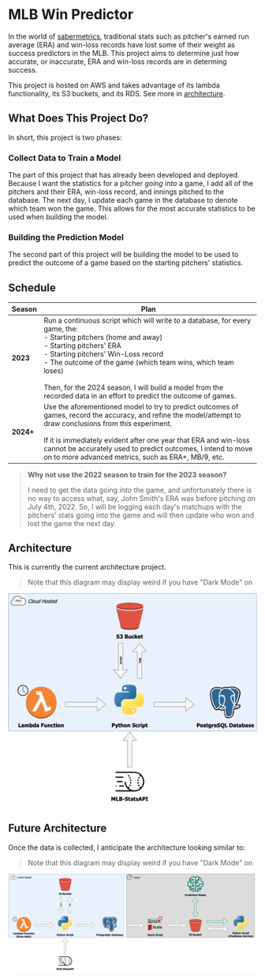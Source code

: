 # MLB Win Predictor

In the world of [sabermetrics](https://en.wikipedia.org/wiki/Sabermetrics), traditional stats such as pitcher's earned run average (ERA) and win-loss records have lost some of their weight as success predictors in the MLB. This project aims to determine just how accurate, or inaccurate, ERA and win-loss records are in determing success.

This project is hosted on AWS and takes advantage of its lambda functionality, its S3 buckets, and its RDS. See more in [architecture](#architecture).

## What Does This Project Do?

In short, this project is two phases:

### Collect Data to Train a Model

The part of this project that has already been developed and deployed. Because I want the statistics for a pitcher *going into* a game, I add all of the pitchers and their ERA, win-loss record, and innings pitched to the database. The next day, I update each game in the database to denote which team won the game. This allows for the most accurate statistics to be used when building the model.

### Building the Prediction Model

The second part of this project will be building the model to be used to predict the outcome of a game based on the starting pitchers' statistics. 

## Schedule

| **Season** | **Plan**                                                                                                                                                                                                                                                                                                                                                                                  |
| ---------- | ----------------------------------------------------------------------------------------------------------------------------------------------------------------------------------------------------------------------------------------------------------------------------------------------------------------------------------------------------------------------------------------- |
| **2023**   | Run a continuous script which will write to a database, for every game, the: <br> - Starting pitchers (home and away)<br> - Starting pitchers' ERA<br> - Starting pitchers' Win-Loss record<br> - The outcome of the game (which team wins, which team loses)<br><br>Then, for the 2024 season, I will build a model from the recorded data in an effort to predict the outcome of games. |
| **2024+**  | Use the aforementioned model to try to predict outcomes of games, record the accuracy, and refine the model/attempt to draw conclusions from this experiment.<br><br> If it is immediately evident after one year that ERA and win-loss cannot be accurately used to predict outcomes, I intend to move on to more advanced metrics, such as ERA+, MB/9, etc.                             |

> **Why not use the 2022 season to train for the 2023 season?**
>
> I need to get the data going *into* the game, and unfortunately there is no way to access what, say, John Smith's ERA was before pitching on July 4th, 2022. So, I will be logging each day's matchups with the pitchers' stats going into the game and will then update who won and lost the game the next day.

## Architecture

This is currently the current architecture project.

> Note that this diagram may display weird if you have "Dark Mode" on

![arch](resources/architecture_diagram.png)

## Future Architecture

Once the data is collected, I anticipate the architecture looking similar to:

> Note that this diagram may display weird if you have "Dark Mode" on

![future_arch](resources/future_architecture_diagram.png)
